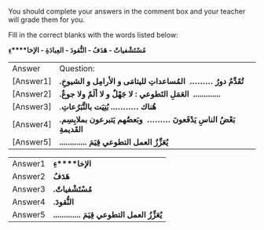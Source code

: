 You should complete your answers in the comment box and your teacher will grade them for you.

Fill in the correct blanks with the words listed below:

**مُسْتَشْفياتٌ - هَدَفُ - النُّقودَ - العِبادَةِ - الإخا****ءِ**

|   |   |
|---|---|
|Answer|Question:|
|[Answer1]|**.تُقَدِّمُ دورُ ………  المُساعداتِ لليتامَى و الأرامِل و الشيوخِ**|
|[Answer2]|**.العَمَلِ التَطوعي : لا جَهْلٌ و لا ألَمٌ ولا جوعٌ  .............**|
|[Answer3]|.**هُناك ……….. بُنِيَت بالتَّبَرُعاتِ**|
|[Answer4]|**.بَعْضُ الناسِ يَدْفَعونَ ………  وبَعضُهم يَتبرعون بملابِسِم القَديمةِ**|
|[Answer5]|**............. يُعَزِّزُ العمل التطوعي قِيَمَ**|


|   |   |
|---|---|
|Answer1|**الإخا****ءِ**|
|Answer2|**هَدَفُ**|
|Answer3|**.مُسْتَشْفياتٌ**|
|Answer4|**.النُّقودَ**|
|Answer5|**............. يُعَزِّزُ العمل التطوعي قِيَمَ**| 
